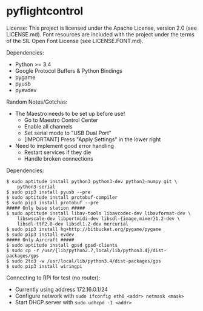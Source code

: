 pyflightcontrol
===============

License:  This project is licensed under the Apache License, version
2.0 (see LICENSE.md).  Font resources are included with the project
under the terms of the SIL Open Font License (see LICENSE.FONT.md).

Dependencies:
 - Python >= 3.4
 - Google Protocol Buffers & Python Bindings
 - pygame
 - pyusb
 - pyevdev

Random Notes/Gotchas:
 - The Maestro needs to be set up before use!
   - Go to Maestro Control Center
   - Enable all channels
   - Set serial mode to "USB Dual Port"
   - [IMPORTANT] Press "Apply Settings" in the lower right
 - Need to implement good error handling
   - Restart services if they die
   - Handle broken connections

Dependencies:

    $ sudo aptitude install python3 python3-dev python3-numpy git \
        python3-serial
    $ sudo pip3 install pyusb --pre
    $ sudo aptitude install protobuf-compiler
    $ sudo pip3 install protobuf --pre
    ##### Only base station #####
    $ sudo aptitude install libav-tools libavcodec-dev libavformat-dev \
        libswscale-dev libportmidi-dev libsdl-{image,mixer}1.2-dev \
        libsdl-ttf2.0-dev libsdl1.2-dev mercurial
    $ sudo pip3 install hg+http://bitbucket.org/pygame/pygame
    $ sudo pip3 install evdev
    ##### Only Aircraft #####
    $ sudo aptitude install gpsd gpsd-clients
    $ sudo cp -r /usr/{lib/python2.7,local/lib/python3.4}/dist-packages/gps
    $ sudo 2to3 -w /usr/local/lib/python3.4/dist-packages/gps
    $ sudo pip3 install wiringpi

Connecting to RPi for test (no router):

 - Currently using address 172.16.0.1/24
 - Configure network with ``sudo ifconfig eth0 <addr> netmask <mask>``
 - Start DHCP server with ``sudo udhcpd -I <addr>``
